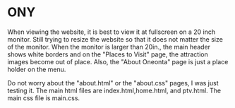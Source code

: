 # ONY
When viewing the website, it is best to view it at fullscreen on a 20 inch monitor. Still trying to resize the website so that it does not matter the size of the monitor. When the monitor is larger than 20in., the main header shows white borders and on the "Places to Visit" page, the attraction images become out of place. Also, the "About Oneonta" page is just a place holder on the menu.

Do not worry about the "about.html" or the "about.css" pages, I was just testing it. The main html files are index.html,home.html, and ptv.html. The main css file is main.css.
